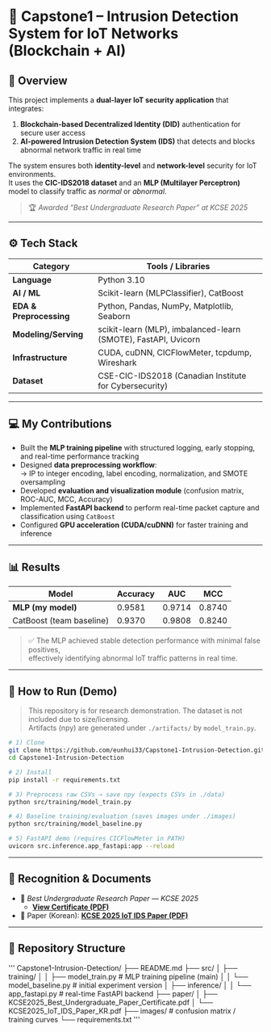 # 🔐 Capstone1 – Intrusion Detection System for IoT Networks (Blockchain + AI)

## 📘 Overview
This project implements a **dual-layer IoT security application** that integrates:
1. **Blockchain-based Decentralized Identity (DID)** authentication for secure user access  
2. **AI-powered Intrusion Detection System (IDS)** that detects and blocks abnormal network traffic in real time  

The system ensures both **identity-level** and **network-level** security for IoT environments.  
It uses the **CIC-IDS2018 dataset** and an **MLP (Multilayer Perceptron)** model to classify traffic as *normal* or *abnormal*.

> 🏆 *Awarded “Best Undergraduate Research Paper” at KCSE 2025*

---

## ⚙️ Tech Stack
| Category | Tools / Libraries |
|-----------|------------------|
| **Language** | Python 3.10 |
| **AI / ML** | Scikit-learn (MLPClassifier), CatBoost |
|**EDA & Preprocessing**| Python, Pandas, NumPy, Matplotlib, Seaborn|
|**Modeling/Serving**| scikit-learn (MLP), imbalanced-learn (SMOTE), FastAPI, Uvicorn|
| **Infrastructure** | CUDA, cuDNN, CICFlowMeter, tcpdump, Wireshark |
| **Dataset** | CSE-CIC-IDS2018 (Canadian Institute for Cybersecurity) |

---

## 💻 My Contributions
- Built the **MLP training pipeline** with structured logging, early stopping, and real-time performance tracking  
- Designed **data preprocessing workflow**:  
  → IP to integer encoding, label encoding, normalization, and SMOTE oversampling  
- Developed **evaluation and visualization module** (confusion matrix, ROC-AUC, MCC, Accuracy)  
- Implemented **FastAPI backend** to perform real-time packet capture and classification using `CatBoost`  
- Configured **GPU acceleration (CUDA/cuDNN)** for faster training and inference  

---

## 📊 Results
| Model | Accuracy | AUC | MCC |
|--------|-----------|---------|-----|
| **MLP (my model)** | 0.9581 | 0.9714 | 0.8740 |
| CatBoost (team baseline) | 0.9370 | 0.9808 | 0.8240 |

> ✅ The MLP achieved stable detection performance with minimal false positives,  
> effectively identifying abnormal IoT traffic patterns in real time.

---

## 🚀 How to Run (Demo)
> This repository is for research demonstration. The dataset is not included due to size/licensing.  
> Artifacts (npy) are generated under `./artifacts/` by `model_train.py`.

```bash
# 1) Clone
git clone https://github.com/eunhui33/Capstone1-Intrusion-Detection.git
cd Capstone1-Intrusion-Detection

# 2) Install
pip install -r requirements.txt

# 3) Preprocess raw CSVs → save npy (expects CSVs in ./data)
python src/training/model_train.py

# 4) Baseline training/evaluation (saves images under ./images)
python src/training/model_baseline.py

# 5) FastAPI demo (requires CICFlowMeter in PATH)
uvicorn src.inference.app_fastapi:app --reload
```
---

## 🏅 Recognition & Documents
- 🥇 *Best Undergraduate Research Paper — KCSE 2025*  
  - **[View Certificate (PDF)](./paper/KCSE2025_Best_Undergraduate_Paper_Certificate.pdf)**
- 📄 Paper (Korean): **[KCSE 2025 IoT IDS Paper (PDF)](./paper/KCSE2025_IoT_IDS_Paper_KR.pdf)**


---

## 🧩 Repository Structure
'''
Capstone1-Intrusion-Detection/
├── README.md
├── src/
│ ├── training/
│ │ ├── model_train.py # MLP training pipeline (main)
│ │ └── model_baseline.py # initial experiment version
│ ├── inference/
│ │ └── app_fastapi.py # real-time FastAPI backend
├── paper/
│   ├── KCSE2025_Best_Undergraduate_Paper_Certificate.pdf
│   └── KCSE2025_IoT_IDS_Paper_KR.pdf
├── images/                       # confusion matrix / training curves
└── requirements.txt
'''